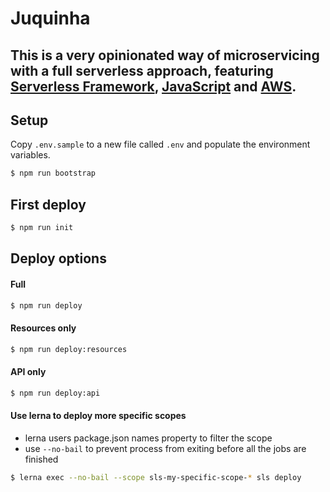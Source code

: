 # Juquinha

## This is a **very opinionated way** of microservicing with a full serverless approach, featuring [Serverless Framework](https://github.com/serverless/serverless), [JavaScript](https://www.javascript.com/) and [AWS](https://aws.amazon.com/).

## Setup
Copy `.env.sample` to a new file called `.env` and populate the environment variables.
```bash
$ npm run bootstrap
```

## First deploy
```bash
$ npm run init
```

## Deploy options
#### Full
```bash
$ npm run deploy
```

#### Resources only
```bash
$ npm run deploy:resources
```

#### API only
```bash
$ npm run deploy:api
```

#### Use lerna to deploy more specific scopes
* lerna users package.json names property to filter the scope
* use `--no-bail` to prevent process from exiting before all the jobs are finished
```bash
$ lerna exec --no-bail --scope sls-my-specific-scope-* sls deploy
```
